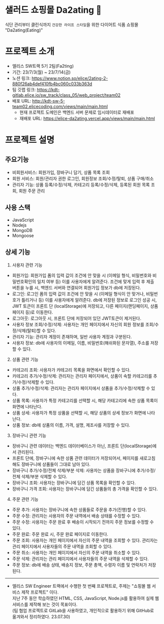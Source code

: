 # 샐러드 쇼핑몰 Da2ating 🥬
식단 관리부터 클린식까지 `건강한 라이프 스타일`을 위한 다이어트 식품 쇼핑몰 "Da2ating(Eating)"

# 프로젝트 소개 
- 엘리스 SW트랙 5기 2팀(Fa2ting)
- 기간: 23/7/3(월) ~ 23/7/14(금)
- 노션 링크: https://www.notion.so/elice/2ating-2-880f26ab4def410fb4bc060c033b363d
- 팀 깃랩 링크: https://kdt-gitlab.elice.io/sw_track/class_05/web_project/team02
- 배포 URL: http://kdt-sw-5-team02.elicecoding.com/views/main/main.html
  * 현재 프로젝트 도메인은 백엔드 서버 문제로 임시데이터로 재배포
  - 재배포 URL: https://elice-da2ating.vercel.app/views/main/main.html 

# 프로젝트 설명 
## 주요기능 
- 비회원서비스: 회원가입, 장바구니 담기, 상품 목록 조회
- 회원 서비스: 회원/관리자 권한 로그인, 회원정보 조회/수정/탈퇴, 상품 구매/취소
- 관리자 기능: 상품 등록/수정/삭제, 카테고리 등록/수정/삭제, 등록된 회원 목록 조회, 회원 주문 관리 

## 사용 스택 
- JavaScript
- Nodejs
- MongoDB
- Mongoose

## 상세 기능 
1. 사용자 관련 기능
 - 회원가입: 회원가입 폼의 입력 값이 조건에 안 맞을 시 (이메일 형식, 비밀번호와 비밀번호확인의 일치 여부 등) 이를 사용자에게 알려준다.
           조건에 맞게 입력 후 제출 버튼을 누를 시, 백엔드 서버와 연결되어 회원가입 정보가 db에 저장된다.
 - 로그인: 로그인 폼의 입력 값이 조건에 안 맞을 시 (이메일 형식이 안 맞거나, 비밀번호가 틀리거나 등) 이를 사용자에게 알려준다.
         db에 저장된 정보로 로그인 성공 시, JWT 토큰이 프론트 단 (localStorage)에 저장되고, 다른 페이지(랜딩페이지, 상품페이지 등)로 이동한다.
 - 로그아웃: 로그아웃 시, 프론트 단에 저장되어 있던 JWT토큰이 제거된다.
 - 사용자 정보 조회/수정/삭제: 사용자는 개인 페이지에서 자신의 회원 정보를 조회/수정/삭제(탈퇴)할 수 있다.
 - 관리자 기능: 관리자 계정이 존재하며, 일반 사용자 계정과 구분된다.
 - 사용자 정보: db에 사용자의 이메일, 이름, 비밀번호(해쉬화된 문자열), 주소를 저장할 수 있다.
   
2. 상품 관련 기능
 - 카테고리 조회: 사용자가 카테고리 목록을 화면에서 확인할 수 있다.
 - 카테고리 추가/수정/삭제: 관리자는 관리자 페이지에서, 상품이 속할 카테고리를 추가/수정/삭제할 수 있다.
 - 상품 추가/수정/삭제: 관리자는 관리자 페이지에서 상품을 추가/수정/삭제할 수 있다.
 - 상품 목록: 사용자가 특정 카테고리를 선택할 시, 해당 카테고리에 속한 상품 목록이 화면에 나타난다.
 - 상품 상세: 사용자가 특정 상품을 선택할 시, 해당 상품의 상세 정보가 화면에 나타난다.
 - 상품 정보: db에 상품의 이름, 가격, 설명, 제조사를 저장할 수 있다.
3. 장바구니 관련 기능
 - 장바구니 관련 데이터는 백엔드 데이터베이스가 아닌, 프론트 단(localStorage)에서 관리된다.
 - 프론트 단에, 장바구니에 속한 상품 관련 데이터가 저장되어서, 페이지를 새로고침해도 장바구니에 상품들이 그대로 남아 있다.
 - 장바구니 추가/수정/전체 삭제/부분 삭제: 사용자는 상품을 장바구니에 추가/수정/전체 삭제/부분 삭제할 수 있다.
 - 장바구니 조회: 사용자는 장바구니에 담긴 상품 목록을 확인할 수 있다.
 - 장바구니 가격 조회: 사용자는 장바구니에 담긴 상품들의 총 가격을 확인할 수 있다.
4. 주문 관련 기능
 - 주문 추가: 사용자는 장바구니에 속한 상품들로 주문을 추가(진행)할 수 있다.
 - 주문 수정: 관리자는 사용자의 주문 내역에서 배송 상태를 수정할 수 있다.
 - 주문 수정: 사용자는 주문 완료 후 배송이 시작되기 전까지 주문 정보를 수정할 수 있다.
 - 주문 완료: 주문 완료 시, 주문 완료 페이지로 이동한다.
 - 주문 조회: 사용자는 개인 페이지에서 자신의 주문 내역을 조회할 수 있다.
            관리자는 관리 페이지에서 사용자들의 주문 내역을 조회할 수 있다.
 - 주문 취소: 사용자는 개인 페이지에서 자신의 주문 내역을 취소할 수 있다.
 - 주문 삭제: 관리자는 관리 페이지에서 사용자들의 주문 내역을 삭제할 수 있다.
 - 주문 정보: db에 배송 상태, 배송지 정보, 주문 총액, 수령자 이름 및 연락처가 저장된다.
----
* 엘리스 SW Engineer 트랙에서 수행한 첫 번째 프로젝트로, 주제는 "쇼핑몰 웹 서비스 제작 프로젝트" 이다. <br />
지난 7주 동안 학습하였던 HTML, CSS, JavaScript, Node.js를 활용하여 실제 웹 서비스를 제작해 보는 것이 목표이다. <br />
(팀 협업 프로젝트로 GitLab을 사용하였고, 개인적으로 활용하기 위해 GitHub로 옮겨와서 정리하였다. 23.07.30)
